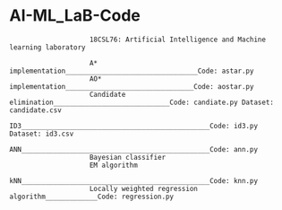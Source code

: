 # AI-ML_LaB-Code




                        18CSL76: Artificial Intelligence and Machine learning laboratory

                        A* implementation_________________________________Code: astar.py
                        AO* implementation________________________________Code: aostar.py
                        Candidate elimination_____________________________Code: candiate.py Dataset: candidate.csv
                        ID3_______________________________________________Code: id3.py Dataset: id3.csv
                        ANN_______________________________________________Code: ann.py
                        Bayesian classifier
                        EM algorithm
                        kNN_______________________________________________Code: knn.py
                        Locally weighted regression algorithm_____________Code: regression.py
